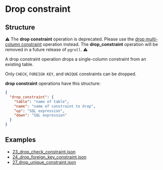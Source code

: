 # Drop constraint

## Structure

:warning: The **drop constraint** operation is deprecated. Please use the [drop multi-column constraint](#drop-multi-column-constraint) operation instead. The **drop_constraint** operation will be removed in a future release of `pgroll`. :warning:

A drop constraint operation drops a single-column constraint from an existing table.

Only `CHECK`, `FOREIGN KEY`, and `UNIQUE` constraints can be dropped.

**drop constraint** operations have this structure:

```json
{
  "drop_constraint": {
    "table": "name of table",
    "name": "name of constraint to drop",
    "up": "SQL expression",
    "down": "SQL expression"
  }
}
```

## Examples

- [23_drop_check_constraint.json](../../examples/23_drop_check_constraint.json)
- [24_drop_foreign_key_constraint.json](../../examples/24_drop_foreign_key_constraint.json)
- [27_drop_unique_constraint.json](../../examples/27_drop_unique_constraint.json)
